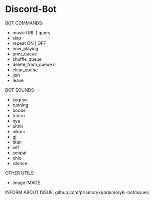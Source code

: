 # Discord-Bot

BOT COMMANDS:

* music URL | query
* skip
* repeat ON | OFF
* now_playing
* print_queue
* shuffle_queue
* delete_from_queue n
* clear_queue
* join
* leave

BOT SOUNDS:

* kaguya
* running
* boobs
* tuturu
* nya
* ohhh
* nikoni
* gj
* titan
* wtf
* senpai
* ohio
* silence

OTHER UTILS:

* image IMAGE

INFORM ABOUT ISSUE:
github.com/priamoryki/priamoryki-bot/issues